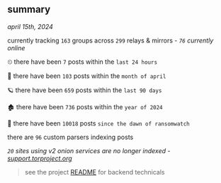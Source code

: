 
## summary
_april 15th, 2024_

currently tracking `163` groups across `299` relays & mirrors - _`76` currently online_

⏲ there have been `7` posts within the `last 24 hours`

🦈 there have been `103` posts within the `month of april`

🪐 there have been `659` posts within the `last 90 days`

🏚 there have been `736` posts within the `year of 2024`

🦕 there have been `10018` posts `since the dawn of ransomwatch`

there are `96` custom parsers indexing posts

_`20` sites using v2 onion services are no longer indexed - [support.torproject.org](https://support.torproject.org/onionservices/v2-deprecation/)_

> see the project [README](https://github.com/joshhighet/ransomwatch#ransomwatch--) for backend technicals
